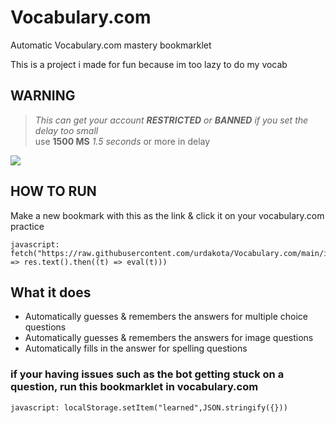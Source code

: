 # Vocabulary.com
Automatic Vocabulary.com mastery bookmarklet

This is a project i made for fun because im too lazy to do my vocab

## WARNING
> *This can get your account **RESTRICTED** or **BANNED** if you set the delay too small* \
> use **1500 MS** *1.5 seconds* or more in delay 

![](auto.gif)

## HOW TO RUN
Make a new bookmark with this as the link & click it on your vocabulary.com practice
```JS
javascript:  fetch("https://raw.githubusercontent.com/urdakota/Vocabulary.com/main/index.js").then((res) => res.text().then((t) => eval(t)))
```

## What it does
- Automatically guesses & remembers the answers for multiple choice questions
- Automatically guesses & remembers the answers for image questions
- Automatically fills in the answer for spelling questions

### if your having issues such as the bot getting stuck on a question, run this bookmarklet in vocabulary.com
```JS
javascript: localStorage.setItem("learned",JSON.stringify({}))
```
